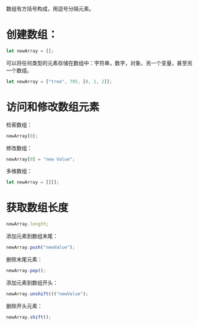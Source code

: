 数组有方括号构成，用逗号分隔元素。

# 创建数组：

```js
let newArray = [];
```

可以将任何类型的元素存储在数组中：字符串，数字，对象，另一个变量，甚至另一个数组。

```js
let newArray = ["tree", 795, [0, 1, 2]];
```

# 访问和修改数组元素

检索数组：

```js
newArray[0];
```

修改数组：

```js
newArray[0] = "new Value";
```

多维数组：

```js
let newArray = [][];
```

# 获取数组长度

```js
newArray.length;
```

添加元素到数组末尾：

```js
newArray.push("newValue");
```

删除末尾元素：

```js
newArray.pop();
```

添加元素到数组开头：

```js
newArray.unshift()("newValue");
```

删除开头元素：

```js
newArray.shift();
```
